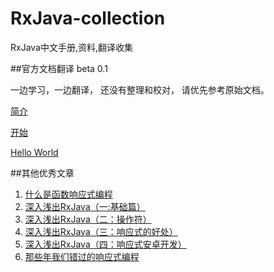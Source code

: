 # RxJava-collection
RxJava中文手册,资料,翻译收集

##官方文档翻译 beta 0.1

一边学习，一边翻译， 还没有整理和校对， 请优先参考原始文档。

[简介](official/1_introduction.md)

[开始](official/2_getting_started.md)

[Hello World](official/3_how_to_use_rxjava.md)


##其他优秀文章
1. [什么是函数响应式编程](posts/what_is_FRP.md)
1. [深入浅出RxJava（一:基础篇）](http://belial.me/?p=123)
2. [深入浅出RxJava（二：操作符）](http://belial.me/?p=127)
3. [深入浅出RxJava（三：响应式的好处）](http://belial.me/?p=130)
4. [深入浅出RxJava（四：响应式安卓开发）](http://belial.me/?p=132)
5. [那些年我们错过的响应式编程](https://github.com/benjycui/introrx-chinese-edition)
